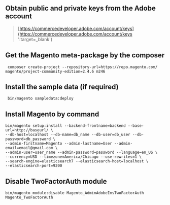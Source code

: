 ## Obtain public and private keys from the Adobe account

> [https://commercedeveloper.adobe.com/account/keys](https://commercedeveloper.adobe.com/account/keys ':target=_blank')


## Get the Magento meta-package by the composer

```
 composer create-project --repository-url=https://repo.magento.com/ magento/project-community-edition=2.4.6 m246
```

## Install the sample data (if required)

```
 bin/magento sampledata:deploy
```

## Install Magento by command

```
bin/magento setup:install --backend-frontname=backend --base-url=http://baseurl/ \
--db-host=localhost --db-name=db_name --db-user=db_user --db-password=db_password \
--admin-firstname=Magento --admin-lastname=User --admin-email=email@gmail.com \
--admin-user=user_name --admin-password=password --language=en_US \
--currency=USD --timezone=America/Chicago --use-rewrites=1 \
--search-engine=elasticsearch7 --elasticsearch-host=localhost \
--elasticsearch-port=9200

```

## Disable TwoFactorAuth module 

```
bin/magento module:disable Magento_AdminAdobeImsTwoFactorAuth Magento_TwoFactorAuth

```